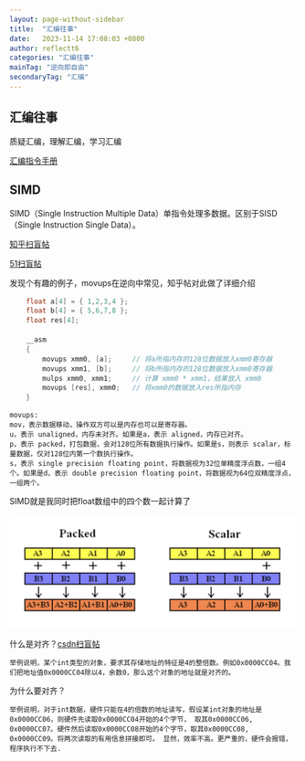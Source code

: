 ```yaml
---
layout: page-without-sidebar
title:  "汇编往事"
date:   2023-11-14 17:08:03 +0800
author: reflectt6
categories: "汇编往事"
mainTag: "逆向即自由"
secondaryTag: "汇编"
---
```

## 汇编往事

质疑汇编，理解汇编，学习汇编

[汇编指令手册](https://www.felixcloutier.com/x86/index.html)

## SIMD

SIMD（Single Instruction Multiple Data）单指令处理多数据。区别于SISD（Single Instruction Single Data）。

[知乎扫盲帖](https://zhuanlan.zhihu.com/p/556131141)

[51扫盲帖](https://www.51cto.com/article/758085.html)

发现个有趣的例子，movups在逆向中常见，知乎帖对此做了详细介绍

```c++
    float a[4] = { 1,2,3,4 };
    float b[4] = { 5,6,7,8 };
    float res[4];

    __asm 
    {
        movups xmm0, [a];     // 将a所指内存的128位数据放入xmm0寄存器
        movups xmm1, [b];     // 将b所指内存的128位数据放入xmm0寄存器
        mulps xmm0, xmm1;     // 计算 xmm0 * xmm1，结果放入 xmm0
        movups [res], xmm0;   // 将xmm0的数据放入res所指内存
    }
```

```
movups:
mov，表示数据移动，操作双方可以是内存也可以是寄存器。
u，表示 unaligned，内存未对齐。如果是a，表示 aligned，内存已对齐。
p，表示 packed，打包数据，会对128位所有数据执行操作。如果是s，则表示 scalar，标量数据，仅对128位内第一个数执行操作。
s，表示 single precision floating point，将数据视为32位单精度浮点数，一组4个。如果是d，表示 double precision floating point，将数据视为64位双精度浮点，一组两个。
```

SIMD就是我同时把float数组中的四个数一起计算了

![image-20231115105816310](/assets/images/2023-11-14-汇编往事//image-20231115105816310.png)

什么是对齐？[csdn扫盲帖](https://blog.csdn.net/audi2/article/details/39103733)

`举例说明，某个int类型的对象，要求其存储地址的特征是4的整倍数。例如0x0000CC04。我们把地址值0x0000CC04除以4，余数0，那么这个对象的地址就是对齐的。`

为什么要对齐？

`举例说明，对于int数据，硬件只能在4的倍数的地址读写，假设某int对象的地址是0x0000CC06，则硬件先读取0x0000CC04开始的4个字节，
取其0x0000CC06, 0x0000CC07。硬件然后读取0x0000CC08开始的4个字节，取其0x0000CC08, 0x0000CC09。将两次读取的有用信息拼接即可。
显然，效率不高。更严重的，硬件会报错，程序执行不下去.`
